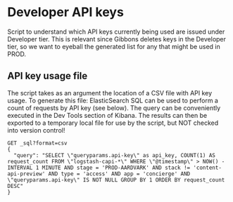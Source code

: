 # Developer API keys

Script to understand which API keys currently being used are issued under Developer tier. This is relevant since Gibbons 
deletes keys in the Developer tier, so we want to eyeball the generated list for any that might be used in PROD.

## API key usage file

The script takes as an argument the location of a CSV file with API key usage. To generate this file:
ElasticSearch SQL can be used to perform a count of requests by API key (see below). The query can be conveniently
executed in the Dev Tools section of Kibana. The results can then be exported to a temporary local file for use by the 
script, but NOT checked into version control!

```
GET _sql?format=csv
{
  "query": "SELECT \"queryparams.api-key\" as api_key, COUNT(1) AS request_count FROM \"logstash-capi-*\" WHERE \"@timestamp\" > NOW() - INTERVAL 1 MINUTE AND stage = 'PROD-AARDVARK' AND stack != 'content-api-preview' AND type = 'access' AND app = 'concierge' AND \"queryparams.api-key\" IS NOT NULL GROUP BY 1 ORDER BY request_count DESC"
}
```
